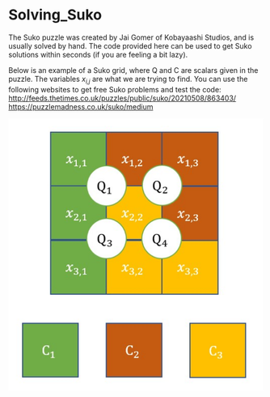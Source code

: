# Solving_Suko
The Suko puzzle was created by Jai Gomer of Kobayaashi Studios, and is usually solved by hand.
The code provided here can be used to get Suko solutions within seconds (if you are feeling a bit lazy).

Below is an example of a Suko grid, where Q and C are scalars given in the puzzle. The variables *x<sub>i,j</sub>* are what we are trying to find.
You can use the following websites to get free Suko problems and test the code: <br/>
http://feeds.thetimes.co.uk/puzzles/public/suko/20210508/863403/
https://puzzlemadness.co.uk/suko/medium

<img src="/Suko_image.jpg" alt="Suko example grid"/>
